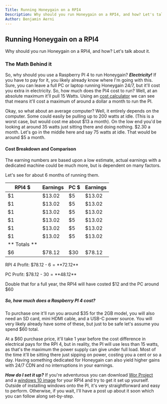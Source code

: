 ```yaml
---
Title: Running Honeygain on a RPI4
Description: Why should you run Honeygain on a RPI4, and how? Let's talk about it.
Author: Benjamin Aerni
---
```


## Running Honeygain on a RPI4
Why should you run Honeygain on a RPI4, and how? Let's talk about it.
	

### The Math Behind it
So, why should you use a Raspberry PI 4 to run Honeygain?
***Electricity!*** If you have to pay for it, you likely already know where I'm going with this. Sure, you can leave a full PC or laptop running Honeygain 24/7, but it'll cost you extra in electricity.
So, how much does the PI4 cost to run? Well, at an absolute maximum it'll pull 15 Watts. Using an [cost calculator](https://www.rapidtables.com/calc/electric/electricity-calculator.html) we can see that means it'll cost a maximum of around a dollar a month to run the PI.

Okay, so what about an average computer?
Well, it entirely depends on the computer. Some could easily be pulling up to 200 watts at idle. (This is a worst case, but would cost me about $13 a month). On the low end you'd be looking at around 35 watts just sitting there and doing nothing. $2.30 a month.
Let's go in the middle here and say 75 watts at idle. That would be around $5 a month.


#### Cost Breakdown and Comparison
The earning numbers are based upon a low estimate, actual earnings with a dedicated machine could be much more, but is dependent on many factors.

Let's see for about 6 months of running them.

| RPI4 $      |  Earnings   | PC $         | Earnings   |
| ----------- | ----------- | ------------ | ---------  |
| $1          | $13.02      | $5           |    $13.02  |
| $1          | $13.02      | $5           |    $13.02  |
| $1          | $13.02      | $5           |    $13.02  |
| $1          | $13.02      | $5           |    $13.02  |
| $1          | $13.02      | $5           |    $13.02  |
| $1          | $13.02      | $5           |    $13.02  |
|** Totals **                                         |
| $6          | $78.12      | $30          |    $78.12  |

RPI 4 Profit:
$78.12 - $6 = **$72.12**


PC Profit:
$78.12 - $30 = **$48.12**

Double that for a full year, the RPI4 will have costed $12 and the PC around $60

##### So, how much does a Raspberry PI 4 cost?
To purchase one it'll run you around $35 for the 2GB model, you will also need an SD card, mini HDMI cable, and a USB-C power source. You will very likely already have some of these, but just to be safe let's assume you spend $60 total.

At a $60 purchase price, it'll take 1 year before the cost difference in electrical pays for the RPI 4, but in reality, the PI will use less than 15 watts, as that's the maximum the power supply can give under full load. Most of the time it'll be sitting there just sipping on power, costing you a cent or so a day. Having something dedicated for Honeygain can also yield higher gains with 24/7 CDN and no interruptions in your earnings.

***How do I set it up?***
If you're adventurous you can download [Wor Project](https://www.worproject.ml/) and a [windows 10 image](https://uupdump.ml/fetchupd.php?arch=arm64&ring=retail&build=19041.330) for your RPI4 and try to get it set up yourself. Outside of installing windows onto the PI, it's very straightforward and easy to perform. 
Otherwise, if you wait, I'll have a post up about it soon which you can follow along set-by-step.